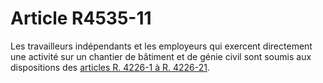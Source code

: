 # Article R4535-11

Les travailleurs indépendants et les employeurs qui exercent directement une activité sur un chantier de bâtiment et de génie civil sont soumis aux dispositions des [articles R. 4226-1 à R. 4226-21][1].

 [1]: /affichCodeArticle.do?cidTexte=LEGITEXT000006072050&idArticle=LEGIARTI000022761533&dateTexte=&categorieLien=cid